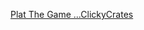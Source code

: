 [Plat The Game ...ClickyCrates ](https://play.unity.com/en/games/5d9be151-1958-45e1-bb3f-857a4e2f314d/clicky-crates)
